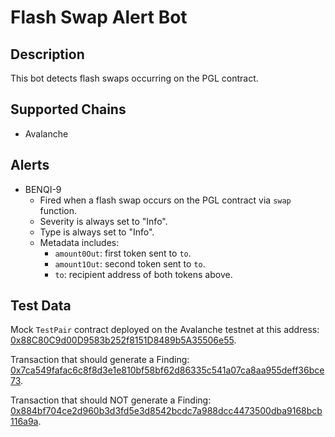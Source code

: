 # Flash Swap Alert Bot

## Description

This bot detects flash swaps occurring on the PGL contract.

## Supported Chains

- Avalanche

## Alerts

- BENQI-9
  - Fired when a flash swap occurs on the PGL contract via `swap` function.
  - Severity is always set to "Info".
  - Type is always set to "Info".
  - Metadata includes:
    - `amount0Out`: first token sent to `to`.
    - `amount1Out`: second token sent to `to`.
    - `to`: recipient address of both tokens above.

## Test Data

Mock `TestPair` contract deployed on the Avalanche testnet at this address: [0x88C80C9d00D9583b252f8151D8489b5A35506e55](https://testnet.snowtrace.io/address/0x88C80C9d00D9583b252f8151D8489b5A35506e55#code).

Transaction that should generate a Finding: [0x7ca549fafac6c8f8d3e1e810bf58bf62d86335c541a07ca8aa955deff36bce73](https://testnet.snowtrace.io/tx/0x7ca549fafac6c8f8d3e1e810bf58bf62d86335c541a07ca8aa955deff36bce73).

Transaction that should NOT generate a Finding: [0x884bf704ce2d960b3d3fd5e3d8542bcdc7a988dcc4473500dba9168bcb116a9a](https://testnet.snowtrace.io/tx/0x884bf704ce2d960b3d3fd5e3d8542bcdc7a988dcc4473500dba9168bcb116a9a).
